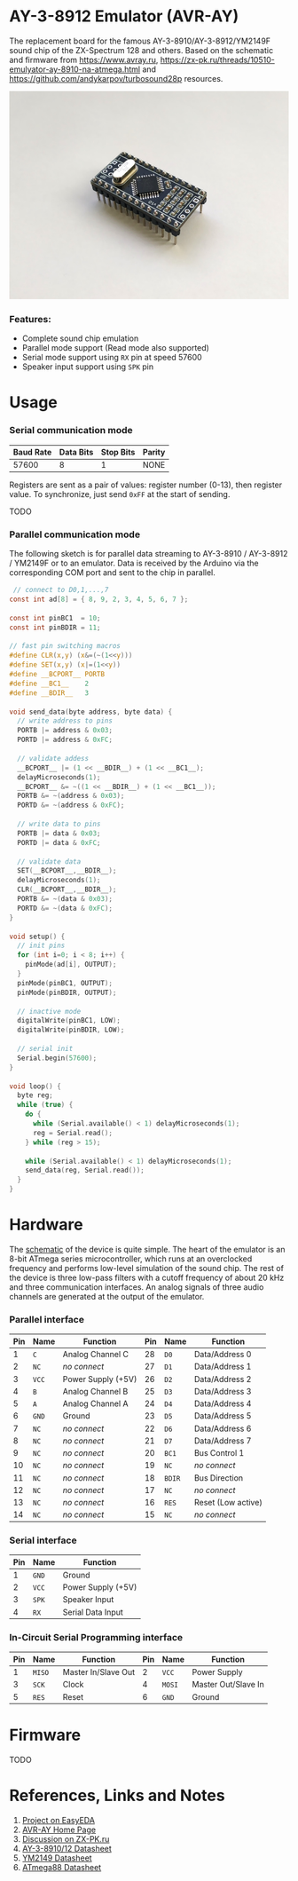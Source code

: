 # AY-3-8912 Emulator (AVR-AY)

The replacement board for the famous AY-3-8910/AY-3-8912/YM2149F sound chip of the ZX-Spectrum 128 and others. Based on the schematic and firmware from https://www.avray.ru, https://zx-pk.ru/threads/10510-emulyator-ay-8910-na-atmega.html and https://github.com/andykarpov/turbosound28p resources.

![Photo](/hardware/AY-3-8912-Emulator-v1.1_Photo.jpg)

### Features:
- Complete sound chip emulation
- Parallel mode support (Read mode also supported)
- Serial mode support using `RX` pin at speed 57600
- Speaker input support using `SPK` pin

# Usage

### Serial communication mode

Baud Rate|Data Bits|Stop Bits|Parity
-|-|-|-
57600|8|1|NONE

Registers are sent as a pair of values: register number (0-13), then register value. To synchronize, just send `0xFF` at the start of sending.

TODO

### Parallel communication mode

The following sketch is for parallel data streaming to AY-3-8910 / AY-3-8912 / YM2149F or to an emulator. Data is received by the Arduino via the corresponding COM port and sent to the chip in parallel.

```c
 // connect to D0,1,...,7
const int ad[8] = { 8, 9, 2, 3, 4, 5, 6, 7 };

const int pinBC1  = 10;
const int pinBDIR = 11;

// fast pin switching macros
#define CLR(x,y) (x&=(~(1<<y)))
#define SET(x,y) (x|=(1<<y))
#define __BCPORT__ PORTB
#define __BC1__    2
#define __BDIR__   3

void send_data(byte address, byte data) {
  // write address to pins
  PORTB |= address & 0x03;
  PORTD |= address & 0xFC;
  
  // validate addess
  __BCPORT__ |= (1 << __BDIR__) + (1 << __BC1__);
  delayMicroseconds(1);
  __BCPORT__ &= ~((1 << __BDIR__) + (1 << __BC1__));
  PORTB &= ~(address & 0x03);
  PORTD &= ~(address & 0xFC);

  // write data to pins
  PORTB |= data & 0x03;
  PORTD |= data & 0xFC;
  
  // validate data
  SET(__BCPORT__,__BDIR__);
  delayMicroseconds(1);
  CLR(__BCPORT__,__BDIR__);
  PORTB &= ~(data & 0x03);
  PORTD &= ~(data & 0xFC);
}

void setup() {
  // init pins
  for (int i=0; i < 8; i++) {
    pinMode(ad[i], OUTPUT);
  }
  pinMode(pinBC1, OUTPUT);
  pinMode(pinBDIR, OUTPUT);

  // inactive mode
  digitalWrite(pinBC1, LOW);
  digitalWrite(pinBDIR, LOW);

  // serial init
  Serial.begin(57600);
}

void loop() {
  byte reg;
  while (true) {
    do {
      while (Serial.available() < 1) delayMicroseconds(1);
      reg = Serial.read();
    } while (reg > 15);

    while (Serial.available() < 1) delayMicroseconds(1);
    send_data(reg, Serial.read());
  }
}
```

# Hardware

The [schematic](/hardware/AY-3-8912-Emulator-v1.1_Schematic.pdf) of the device is quite simple. The heart of the emulator is an 8-bit ATmega series microcontroller, which runs at an overclocked frequency and performs low-level simulation of the sound chip. The rest of the device is three low-pass filters with a cutoff frequency of about 20 kHz and three communication interfaces. An analog signals of three audio channels are generated at the output of the emulator.

### Parallel interface

Pin|Name|Function|Pin|Name|Function
-|-|-|-|-|-
1|`C`|Analog Channel C|28|`D0`|Data/Address 0
2|`NC`|*no connect*|27|`D1`|Data/Address 1
3|`VCC`|Power Supply (+5V)|26|`D2`|Data/Address 2
4|`B`|Analog Channel B|25|`D3`|Data/Address 3
5|`A`|Analog Channel A|24|`D4`|Data/Address 4
6|`GND`|Ground|23|`D5`|Data/Address 5
7|`NC`|*no connect*|22|`D6`|Data/Address 6
8|`NC`|*no connect*|21|`D7`|Data/Address 7
9|`NC`|*no connect*|20|`BC1`|Bus Control 1
10|`NC`|*no connect*|19|`NC`|*no connect*
11|`NC`|*no connect*|18|`BDIR`|Bus Direction
12|`NC`|*no connect*|17|`NC`|*no connect*
13|`NC`|*no connect*|16|`RES`|Reset (Low active)
14|`NC`|*no connect*|15|`NC`|*no connect*

### Serial interface

Pin|Name|Function
-|-|-
1|`GND`|Ground
2|`VCC`|Power Supply (+5V)
3|`SPK`|Speaker Input
4|`RX`| Serial Data Input

### In-Circuit Serial Programming interface

Pin|Name|Function|Pin|Name|Function
-|-|-|-|-|-
1|`MISO`|Master In/Slave Out|2|`VCC`|Power Supply
3|`SCK`|Clock|4|`MOSI`|Master Out/Slave In
5|`RES`|Reset|6|`GND`|Ground


# Firmware

TODO

# References, Links and Notes

1. [Project on EasyEDA](https://easyeda.com/yevgeniy.olexandrenko/avr-ay)
2. [AVR-AY Home Page](https://www.avray.ru)
3. [Discussion on ZX-PK.ru](https://zx-pk.ru/threads/10510-emulyator-ay-8910-na-atmega.html)
4. [AY-3-8910/12 Datasheet](/datasheet/AY-3-8910-microchip.pdf)
5. [YM2149 Datasheet](/datasheet/ym2149-yamaha.pdf)
6. [ATmega88 Datasheet](/datasheet/ATmega88.pdf)
